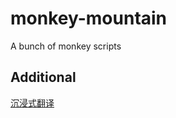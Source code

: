 # monkey-mountain
A bunch of monkey scripts

## Additional
[沉浸式翻译](https://github.com/immersive-translate/immersive-translate/blob/main/dist/userscript/immersive-translate.user.js)
